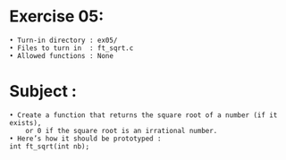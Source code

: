 # Exercise 05:
	• Turn-in directory : ex05/
	• Files to turn in  : ft_sqrt.c
	• Allowed functions : None
# Subject :
	• Create a function that returns the square root of a number (if it exists),
		or 0 if the square root is an irrational number.
	• Here’s how it should be prototyped :
	int ft_sqrt(int nb);
